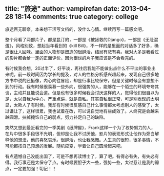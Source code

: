 title: "旅途"
author: vampirefan
date: 2013-04-28 18:14
comments: true
category: college
--------------------

旅途百无聊奈，本来想干活写文档的，没什么心情。继续再写一篇感文吧。

<!-- more -->

整个月看了两部片子，都是昆汀的，一部是《被拯救的Django》，一部是《无耻混蛋》，风格别致，想起当年看到的《kill Bill》，不一样的是里面的对话多了好多，确是很让人回味。里面的人物却是塑造的很鲜活，结局有悲有喜。我对大多是我看过的影片都会给一定的正面评价。因为很烂的片子我应该是不会看完的。

有时候我会想，20过半了，好平淡，再往后我能不能做出点什么不平淡的事业出来呢。前一段时间因为学长的提及，对人的性格分析感兴趣起来，发现自己很多地方书中说的还挺像，内心向往冒险，却是行事比较保守，但是关键时候会有意想不到的行动。我有时候很羡慕一些外向，很强势的人，能够在一个陌生的环境夸夸其谈，主动并且能说会道。但是也有很多时候我会讨厌这样的人，觉得他们很自以为是，太以自我为中心，严重点讲，就是自私。其实自私很正常，可是别表现的太明显，太欺人了有时候。我却有时候很反感自己什么事情都太考虑别人的感受了，太过谦让了，这样很累，我也试着在改，可以说自觉地有些成效了。人终究是会越来越圆滑。抹掉掩饰自己的弱点，努力补足自己的缺陷。

突然又想到最近看完的一季美剧《纸牌屋》，Frank这样一个为了权势努力的人，在片中很多手段很不光明，但却是让我不讨厌他，影片的表现形式让他作为旁白解释他的想法，他的喜怒哀乐。很鲜活，也让我感慨。人生真的很短，很多事情，不可能都按自己预想的发展。随机应变，学着让自己圆滑起来吧。

有点遗憾自己没能出国了，可是不想再读博士了，算了吧。有得必有失，有失必有得。我行事还是太保守了点。有时候要胆子大一些，强势一些，太过忍让是我的弱点，一定要加强！切记！！